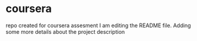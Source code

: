 # coursera
repo created for coursera assesment
I am editing the README file. Adding some more details about the project description

